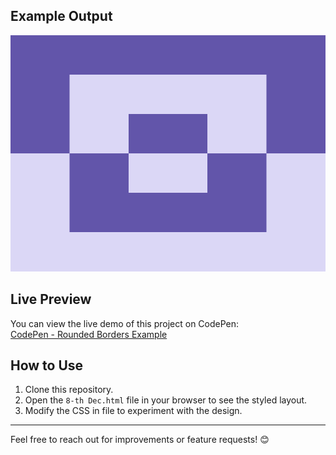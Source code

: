 ## Example Output

![Example](/8-th%20Dec/target_W7e6qEi@2x.png)

## Live Preview

You can view the live demo of this project on CodePen:  
[CodePen - Rounded Borders Example](https://codepen.io/Roman_762_/pen/LEPNByz)

## How to Use

1. Clone this repository.
2. Open the `8-th Dec.html` file in your browser to see the styled layout.
3. Modify the CSS in file to experiment with the design.

---

Feel free to reach out for improvements or feature requests! 😊